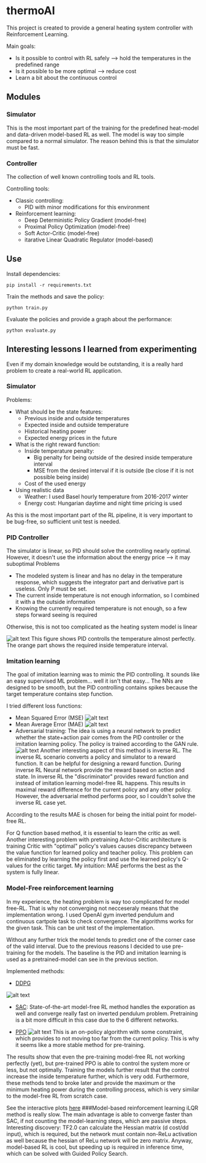 # thermoAI

This project is created to provide a general heating system controller with Reinforcement Learning. 

Main goals:
* Is it possible to control with RL safely --> hold the temperatures in the predefined range
* Is it possible to be more optimal --> reduce cost
* Learn a bit about the continuous control

## Modules
### Simulator
This is the most important part of the training for the predefined heat-model and data-driven model-based RL as well. The model is way too simple compared to a normal simulator. The reason behind this is that the simulator must be fast. 
### Controller
The collection of well known controlling tools and RL tools.

Controlling tools:
* Classic controlling: 
    * PID with minor modifications for this environment
* Reinforcement learning:
    * Deep Deterministic Policy Gradient (model-free)
    * Proximal Policy Optimization (model-free)
    * Soft Actor-Critic (model-free)
    * itarative Linear Quadratic Regulator (model-based)

## Use
Install dependencies:

```pip install -r requirements.txt```

Train the methods and save the policy:

```python train.py```

Evaluate the policies and provide a graph about the performance:

```python evaluate.py```

## Interesting lessons I learned from experimenting
Even if my domain knowledge would be outstanding, it is a really hard problem to create a real-world RL application.

### Simulator
Problems:
* What should be the state features:
    * Previous inside and outside temperatures
    * Expected inside and outside temperature
    * Historical heating power
    * Expected energy prices in the future
* What is the right reward function:
    * Inside temperature penalty:
        * Big penalty for being outside of the desired inside temperature interval
        * MSE from the desired interval if it is outside (be close if it is not possible being inside)
    * Cost of the used energy
* Using realistic data
    * Weather: I used Basel hourly temperature from 2016-2017 winter
    * Energy cost: Hungarian daytime and night time pricing is used

As this is the most important part of the RL pipeline, it is very important to be bug-free, so sufficient unit test is needed.

### PID Controller
The simulator is linear, so PID should solve the controlling nearly optimal. However, it doesn't use the information about the energy price --> it may suboptimal
Problems
* The modeled system is linear and has no delay in the temperature response, which suggests the integrator part and derivative part is useless. Only P must be set.
* The current inside temperature is not enough information, so I combined it with a the outside information
* Knowing the currently required temperature is not enough, so a few steps forward seeing is required

Otherwise, this is not too complicated as the heating system model is linear 

![alt text](img/PID_heat.png "PID heating charasteristics")
This figure shows PID controlls the temperature almost perfectly. The orange part shows the required inside temperature interval. 

### Imitation learning

The goal of imitation learning was to mimic the PID controlling. It sounds like an easy supervised ML problem... well it isn't that easy...
The NNs are designed to be smooth, but the PID controlling contains spikes because the target temperature contains step function.

I tried different loss functions:
* Mean Squared Error (MSE)
![alt text](img/mse_pretrain.png "MSE graph")
* Mean Average Error (MAE)
![alt text](img/mae_pretrain.png "MAE graph")
* Adversarial training: The idea is using a neural network to predict whether the state+action pair comes from the PID controller or the imitation learning policy. The policy is trained according to the GAN rule.
![alt text](img/adversarial_pretrain.png "Adversarial graph")
Another interesting aspect of this method is inverse RL. The inverse RL scenario converts a policy and simulator to a reward function. It can be helpful for designing a reward function.
During inverse RL Neural network provide the reward based on action and state. In inverse RL the "discriminator" provides reward function and instead of imitation learning model-free RL happens. This results in maximal reward difference for the current policy and any other policy. 
However, the adversarial method performs poor, so I couldn't solve the inverse RL case yet.

According to the results MAE is chosen for being the initial point for model-free RL. 

For Q function based method, it is essential to learn the critic as well.
Another interesting problem with pretraining Actor-Critic architecture is training Critic with "optimal" policy's values causes discrepancy between the value function for learned policy and teacher policy.
This problem can be eliminated by learning the policy first and use the learned policy's Q-values for the critic target.
My intuition: MAE performs the best as the system is fully linear. 

### Model-Free reinforcement learning
In my experience, the heating problem is way too complicated for model free-RL. That is why not converging not necceseraly means that the implementation wrong.
I used OpenAI gym inverted pendulum and continuous cartpole task to check convergence. The algorithms works for the given task. This can be unit test of the implementation.

Without any further trick the model tends to predict one of the corner case of the valid interval.
Due to the previous reasons I decided to use pre-training for the models. The baseline is the PID and imitation learning is used as a pretrained-model can see in the previous section.

Implemented methods:
* [DDPG](https://arxiv.org/pdf/1509.02971.pdf) 

![alt text](img/ddpg_train.png "Trained DDPG")
* [SAC](https://arxiv.org/pdf/1801.01290.pdf): State-of-the-art model-free RL method handles the exporation as well and converge really fast on inverted pendulum problem. Pretraining is a bit more difficult in this case due to the 6 different networks.

* [PPO](https://arxiv.org/pdf/1707.06347.pdf) 
![alt text](img/ppo_train.png "Trained PPO") This is an on-policy algorithm with some constraint, which provides to not moving too far from the current policy. This is why it seems like a more stable method for pre-training.


The results show that even the pre-training model-free RL not working perfectly (yet), but pre-trained PPO is able to control the system more or less, but not optimally. 
Training the models further result that the control increase the inside temperature further, which is very odd. Furthermore, these methods tend to broke later and provide the maximum or the minimum heating power during the controlling process, which is very similar to the model-free RL from scratch case.

See the interactive plots [here](heating_plot.html)
###Model-based reinforcement learning
iLQR method is really slow. The main advantage is able to converge faster than SAC, if not counting the model-learning steps, which are passive steps.
Interesting discovery: TF2.0 can calculate the Hessian matrix (d cost/dd input), which is required, but the network must contain non-ReLu activation as well because the hessian of ReLu network will be zero matrix.
Anyway, model-based RL is cool, but speeding up is required in inference time, which can be solved with Guided Policy Search.



